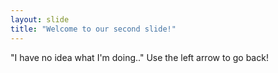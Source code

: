 ```yaml
---
layout: slide
title: "Welcome to our second slide!"
---
```

"I have no idea what I'm doing.."
Use the left arrow to go back!
